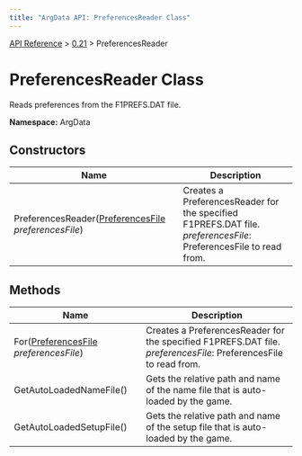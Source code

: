 ```yaml
---
title: "ArgData API: PreferencesReader Class"
---
```


[API Reference](/argdata/api/) &gt; [0.21](/argdata/api/0.21/) &gt; PreferencesReader

# PreferencesReader Class

Reads preferences from the F1PREFS.DAT file.

**Namespace:** ArgData

## Constructors

<table class="table table-bordered table-striped ">
<thead>
  <tr>
    <th>Name</th>
    <th>Description</th>
  </tr>
</thead>
<tbody>
  <tr>
    <td>PreferencesReader(<a href="/argdata/api/0.21/preferencesfile/">PreferencesFile</a> <em>preferencesFile</em>)</td>
    <td>Creates a PreferencesReader for the specified F1PREFS.DAT file.<br /><em>preferencesFile</em>: PreferencesFile to read from.<br /></td>
  </tr>
</tbody>
</table>


## Methods

<table class="table table-bordered table-striped ">
<thead>
  <tr>
    <th>Name</th>
    <th>Description</th>
  </tr>
</thead>
<tbody>
  <tr>
    <td>For(<a href="/argdata/api/0.21/preferencesfile/">PreferencesFile</a> <em>preferencesFile</em>)</td>
    <td>Creates a PreferencesReader for the specified F1PREFS.DAT file.<br /><em>preferencesFile</em>: PreferencesFile to read from.<br /></td>
  </tr>
  <tr>
    <td>GetAutoLoadedNameFile()</td>
    <td>Gets the relative path and name of the name file that is auto-loaded by the game.</td>
  </tr>
  <tr>
    <td>GetAutoLoadedSetupFile()</td>
    <td>Gets the relative path and name of the setup file that is auto-loaded by the game.</td>
  </tr>
</tbody>
</table>


